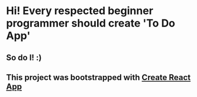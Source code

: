 Hi! Every respected beginner programmer should create 'To Do App'
====================================
So do I! :)
-------------------------------------

This project was bootstrapped with [Create React App](https://github.com/facebookincubator/create-react-app)
-------------------------------------------------------
